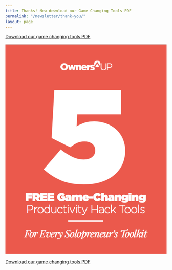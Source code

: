 ```yaml
---
title: Thanks! Now download our Game Changing Tools PDF
permalink: "/newsletter/thank-you/"
layout: page
---
```


[Download our game changing tools PDF](/files/ownersup-game-changing-tools9.pdf)

[![Click to download](/uploads/versions/ownersup-5-game-changing-tools-screenshot---x----565-734x---.png)](/files/ownersup-game-changing-tools9.pdf)

[Download our game changing tools PDF](/files/ownersup-game-changing-tools9.pdf)
